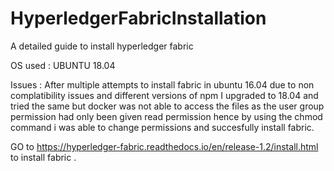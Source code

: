 # HyperledgerFabricInstallation
A detailed guide to install hyperledger fabric

OS used : UBUNTU 18.04

Issues : After multiple attempts to install fabric in ubuntu 16.04 due to non complatibility issues
and different versions of npm I upgraded to 18.04 and tried the same but docker was not able to 
access the files as the user  group permission had only been given read permission hence by using 
the chmod command i was able to change permissions and succesfully install fabric.

GO to https://hyperledger-fabric.readthedocs.io/en/release-1.2/install.html
to install fabric .
